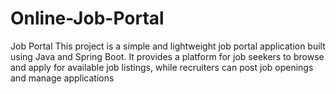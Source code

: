 # Online-Job-Portal
Job Portal This project is a simple and lightweight job portal application built using Java and Spring Boot. It provides a platform for job seekers to browse and apply for available job listings, while recruiters can post job openings and manage applications
